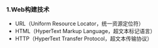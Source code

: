 ### 1.Web构建技术
* URL（Uniform Resource Locator，统一资源定位符）
* HTML（HyperText Markup Language，超文本标记语言）
* HTTP（HyperText Transfer Protocol，超文本传输协议）